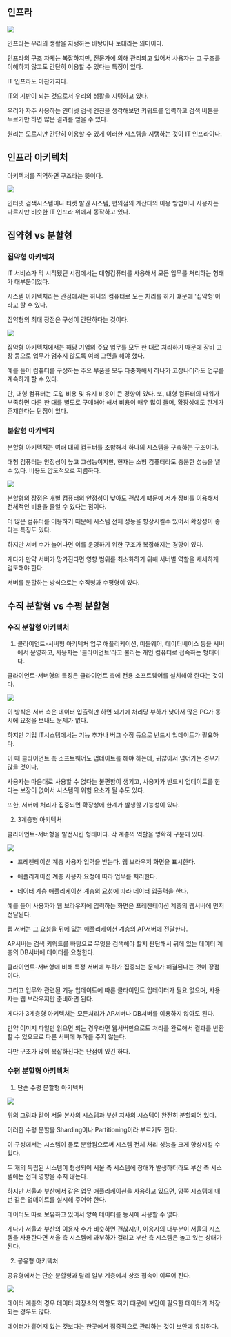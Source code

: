 ## 인프라
![](https://velog.velcdn.com/images/tme2685/post/5e555c87-a90f-4121-b98e-68943eccc1bb/image.png)

인프라는 우리의 생활을 지탱하는 바탕이나 토대라는 의미이다.

인프라의 구조 자체는 복잡하지만, 전문가에 의해 관리되고 있어서 사용자는 그 구조를 이해하지 않고도 간단히 이용할 수 있다는 특징이 있다.

IT 인프라도 마찬가지다.

IT의 기반이 되는 것으로서 우리의 생활을 지탱하고 있다.

우리가 자주 사용하는 인터넷 검색 엔진을 생각해보면 키워드를 입력하고 검색 버튼을 누르기만 하면 많은 결과를 얻을 수 있다.

원리는 모르지만 간단히 이용할 수 있게 이러한 시스템을 지탱하는 것이 IT 인프라이다.

## 인프라 아키텍처

아키텍처를 직역하면 구조라는 뜻이다.

![](https://velog.velcdn.com/images/tme2685/post/84e5b960-fe4d-4528-b435-2df7e0242788/image.png)

인터넷 검색시스템이나 티켓 발권 시스템, 편의점의 계산대의 이용 방법이나 사용자는 다르지만 비슷한 IT 인프라 위에서 동작하고 있다.

## 집약형 vs 분할형

### 집약형 아키텍처

IT 서비스가 막 시작됐던 시점에서는 대형컴퓨터를 사용해서 모든 업무를 처리하는 형태가 대부분이었다.

시스템 아키텍처라는 관점에서는 하나의 컴퓨터로 모든 처리를 하기 떄문에 '집약형'이라고 할 수 있다.

집약형의 최대 장점은 구성이 간단하다는 것이다.

![](https://velog.velcdn.com/images/tme2685/post/12baa467-d387-49ce-bf2f-091875dd7317/image.png)

집약형 아키텍처에서는 해당 기업의 주요 업무를 모두 한 대로 처리하기 때문에 장비 고장 등으로 업무가 멈추지 않도록 여러 고민을 해야 했다.

예를 들어 컴퓨터를 구성하는 주요 부품을 모두 다중화해서 하나가 고장나더라도 업무를 계속하게 할 수 있다.


단, 대형 컴퓨터는 도입 비용 및 유지 비용이 큰 경향이 있다. 또, 대형 컴퓨터의 파워가 부족하면 다른 한 대를 별도로 구매해야 해서 비용이 매우 많이 들며, 확장성에도 한계가 존재한다는 단점이 있다.

### 분할형 아키텍처

분할형 아키텍처는 여러 대의 컴퓨터를 조합해서 하나의 시스템을 구축하는 구조이다.

대형 컴퓨터는 안정성이 높고 고성능이지만, 현재는 소형 컴퓨터라도 충분한 성능을 낼 수 있다. 비용도 압도적으로 저렴하다.

![](https://velog.velcdn.com/images/tme2685/post/d9be7f33-6773-4e0d-99a8-695769087cba/image.png)

분할형의 장점은 개별 컴퓨터의 안정성이 낮아도 괜찮기 떄문에 저가 장비를 이용해서 전체적인 비용을 줄일 수 있다는 점이다.

더 많은 컴퓨터를 이용하기 때문에 시스템 전체 성능을 향상시킬수 있어서 확장성이 좋다는 특징도 있다.

하지만 서버 수가 늘어나면 이를 운영하기 위한 구조가 복잡해지는 경향이 있다.

게다가 만약 서버가 망가진다면 영향 범위를 최소화하기 위해 서버별 역할을 세세하게 검토해야 한다.

서버를 분할하는 방식으로는 수직형과 수평형이 있다.

## 수직 분할형 vs 수평 분할형

### 수직 분할형 아키텍처

1. 클라이언트-서버형 아키텍처
업무 애플리케이션, 미들웨어, 데이터베이스 등을 서버에서 운영하고, 사용자는 '클라이언트'라고 불리는 개인 컴퓨터로 접속하는 형태이다.

클라이언트-서버형의 특징은 클라이언트 측에 전용 소프트웨어를 설치해야 한다는 것이다.

![](https://velog.velcdn.com/images/tme2685/post/ae3b64e9-f056-48b7-94c6-40e5d485182a/image.png)

이 방식은 서버 측은 데이터 입출력만 하면 되기에 처리당 부하가 낮아서 많은 PC가 동시에 요청을 보내도 문제가 없다.

하지만 기업 IT시스템에서는 기능 추가나 버그 수정 등으로 반드시 업데이트가 필요하다. 

이 때 클라이언트 측 소프트웨어도 업데이트를 해야 하는데, 귀찮아서 넘어가는 경우가 많을 것이다.

사용자는 마음대로 사용할 수 없다는 불편함이 생기고, 사용자가 반드시 업데이트를 한다는 보장이 없어서 시스템의 위험 요소가 될 수도 있다.

또한, 서버에 처리가 집중되면 확장성에 한계가 발생할 가능성이 있다.

2. 3계층형 아키텍처

클라이언트-서버형을 발전시킨 형태이다. 각 계층의 역할을 명확히 구분돼 있다.

![](https://velog.velcdn.com/images/tme2685/post/910f6006-a359-4622-9f3b-725c8943c9d0/image.png)

* 프레젠테이션 계층
사용자 입력을 받는다.
웹 브라우저 화면을 표시한다.

* 애플리케이션 계층
사용자 요청에 따라 업무를 처리한다.

* 데이터 계층
애플리케이션 계층의 요청에 따라 데이터 입출력을 한다.

예를 들어 사용자가 웹 브라우저에 입력하는 화면은 프레젠테이션 계층의 웹서버에 먼저 전달된다.

웹 서버는 그 요청을 뒤에 있는 애플리케이션 계층의 AP서버에 전달한다.

AP서버는 검색 키워드를 바탕으로 무엇을 검색해야 할지 판단해서 뒤에 있는 데이터 계층의 DB서버에 데이터를 요청한다.

클라이언트-서버형에 비해 특정 서버에 부하가 집중되는 문제가 해결된다는 것이 장점이다.

그리고 업무와 관련된 기능 업데이트에 따른 클라이언트 업데이터가 필요 없으며, 사용자는 웹 브라우저만 준비하면 된다.

게다가 3계층형 아키텍처는 모든처리가 AP서버나 DB서버를 이용하지 않아도 된다.

만약 이미지 파일만 읽으면 되는 경우라면 웹서버만으로도 처리를 완료해서 결과를 반환할 수 있으므로 다른 서버에 부하를 주지 않는다.

다만 구조가 많이 복잡하진다는 단점이 있긴 하다.

### 수평 분할형 아키텍처

1. 단순 수평 분할형 아키텍처

![](https://velog.velcdn.com/images/tme2685/post/7b1b5c6c-a894-4584-8f8a-99359759ca0a/image.png)

위의 그림과 같이 서울 본사의 시스템과 부산 지사의 시스템이 완전히 분할되어 있다.

이러한 수평 분할을 Sharding이나 Partitioning이라 부르기도 한다.

이 구성에서는 시스템이 둘로 분할됨으로써 시스템 전체 처리 성능을 크게 향상시킬 수 있다. 

두 개의 독립된 시스템이 형성되어 서울 측 시스템에 장애가 발생하더라도 부산 측 시스템에는 전혀 영향을 주지 않는다.

하지만 서울과 부산에서 같은 업무 애플리케이션을 사용하고 있으면, 양쪽 시스템에 매번 같은 업데이트를 실시해 주어야 한다.

데이터도 따로 보유하고 있어서 양쪽 데이터를 동시에 사용할 수 없다.

게다가 서울과 부산의 이용자 수가 비슷하면 괜찮지만, 이용자의 대부분이 서울의 시스템을 사용한다면 서울 측 시스템에 과부하가 걸리고 부산 측 시스템은 놀고 있는 상태가 된다.

2. 공유형 아키텍처

공유형에서는 단순 분할형과 달리 일부 계층에서 상호 접속이 이루어 진다.

![](https://velog.velcdn.com/images/tme2685/post/060c3596-036a-4fa8-8981-e5d9fcf94485/image.png)

데이터 계층의 경우 데이터 저장소의 역할도 하기 떄문에 보안이 필요한 데이터가 저장되는 경우도 많다.

데이터가 흩어져 있는 것보다는 한곳에서 집중적으로 관리하는 것이 보안에 유리하다.
